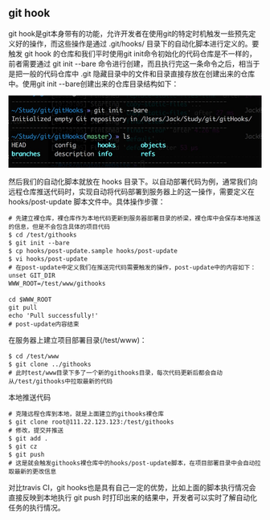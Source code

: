 ## git hook

git hook是git本身带有的功能，允许开发者在使用git的特定时机触发一些预先定义好的操作，而这些操作是通过 .git/hooks/ 目录下的自动化脚本进行定义的。要触发 git hook 的仓库和我们平时使用git init命令初始化的代码仓库是不一样的，前者需要通过 git init --bare 命令进行创建，而且执行完这一条命令之后，相当于是把一般的代码仓库中 .git 隐藏目录中的文件和目录直接存放在创建出来的仓库中。使用git init --bare创建出来的仓库目录结构如下：

![](../static/git-init-bare-directory-structure.jpg)

然后我们的自动化脚本就放在 hooks 目录下。以自动部署代码为例，通常我们向远程仓库推送代码时，实现自动将代码部署到服务器上的这一操作，需要定义在 hooks/post-update 脚本文件中。具体操作步骤：

```
# 先建立裸仓库，裸仓库作为本地代码更新到服务器部署目录的桥梁，裸仓库中会保存本地推送的信息，但是不会包含具体的项目代码
$ cd /test/githooks
$ git init --bare
$ cp hooks/post-update.sample hooks/post-update
$ vi hooks/post-update
# 在post-update中定义我们在推送完代码需要触发的操作，post-update中的内容如下：
unset GIT_DIR
WWW_ROOT=/test/www/githooks

cd $WWW_ROOT
git pull
echo 'Pull successfully!'
# post-update内容结束
```

在服务器上建立项目部署目录(/test/www)：

```
$ cd /test/www
$ git clone ../githooks
# 此时test/www目录下多了一个新的githooks目录，每次代码更新后都会自动从/test/githooks中拉取最新的代码
```

本地推送代码

```
# 克隆远程仓库到本地，就是上面建立的githooks裸仓库
$ git clone root@111.22.123.123:/test/githooks
# 修改，提交并推送
$ git add .
$ git cz
$ git push
# 这是就会触发githooks裸仓库中的hooks/post-update脚本，在项目部署目录中会自动拉取最新的更改信息
```

对比travis CI，git hooks也是具有自己一定的优势，比如上面的脚本执行情况会直接反映到本地执行 git push 时打印出来的结果中，开发者可以实时了解自动化任务的执行情况。

